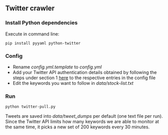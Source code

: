 ## Twitter crawler
### Install Python dependencies
Execute in command line:
```
pip install pyyaml python-twitter
```
### Config
- Rename _config.yml.template_ to _config.yml_
- Add your Twitter API authentication details obtained by following the steps under section 1 [here](http://socialmedia-class.org/twittertutorial.html) to the respective entries in the config file
- Edit the keywords you want to follow in _data/stock-list.txt_
### Run
```
python twitter-pull.py
```
Tweets are saved into _data/tweet_dumps_ per default (one text file per run). Since the Twitter API limits how many keywords we are able to monitor at the same time, it picks a new set of 200 keywords every 30 minutes.
